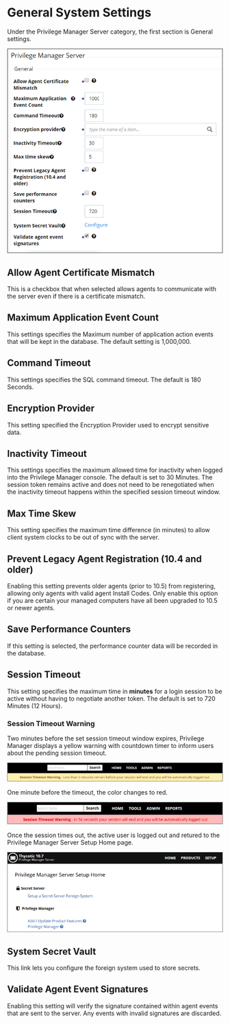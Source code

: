 [title]: # (System Settings)
[tags]: # (general configuration)
[priority]: # (3)
# General System Settings

Under the Privilege Manager Server category, the first section is General settings.

![Privilege Manager General](images/pm/system.png)

## Allow Agent Certificate Mismatch

This is a checkbox that when selected allows agents to communicate with the server even if there is a certificate mismatch.

## Maximum Application Event Count

This settings specifies the Maximum number of application action events that will be kept in the database. The default setting is 1,000,000.

## Command Timeout

This settings specifies the SQL command timeout. The default is 180 Seconds.

## Encryption Provider

This setting specified the Encryption Provider used to encrypt sensitive data.

## Inactivity Timeout

This settings specifies the maximum allowed time for inactivity when logged into the Privilege Manager console. The default is set to 30 Minutes. The session token remains active and does not need to be renegotiated when the inactivity timeout happens within the specified session timeout window.

## Max Time Skew

This setting specifies the maximum time difference (in minutes) to allow client system clocks to be out of sync with the server.

## Prevent Legacy Agent Registration (10.4 and older)

Enabling this setting prevents older agents (prior to 10.5) from registering, allowing only agents with valid agent Install Codes. Only enable this option if you are certain your managed computers have all been upgraded to 10.5 or newer agents.

## Save Performance Counters

If this setting is selected, the performance counter data will be recorded in the database.

## Session Timeout

This setting specifies the maximum time in __minutes__ for a login session to be active without having to negotiate another token. The default is set to 720 Minutes (12 Hours).

### Session Timeout Warning

Two minutes before the set session timeout window expires, Privilege Manager displays a yellow warning with countdown timer to inform users about the pending session timeout.

![Yellow Session Warning at 2 Minute mark](images/pm/session-timeout-1.png)

One minute before the timeout, the color changes to red.

![Red Session Warning at 1 Minute mark](images/pm/session-timeout-2.png)

Once the session times out, the active user is logged out and retured to the Privilege Manager Server Setup Home page.

![Privilege Manager Server Setup Home page](images/pm/session-timeout-3.png)

## System Secret Vault

This link lets you configure the foreign system used to store secrets.

## Validate Agent Event Signatures

Enabling this setting will verify the signature contained within agent events that are sent to the server. Any events with invalid signatures are discarded.
